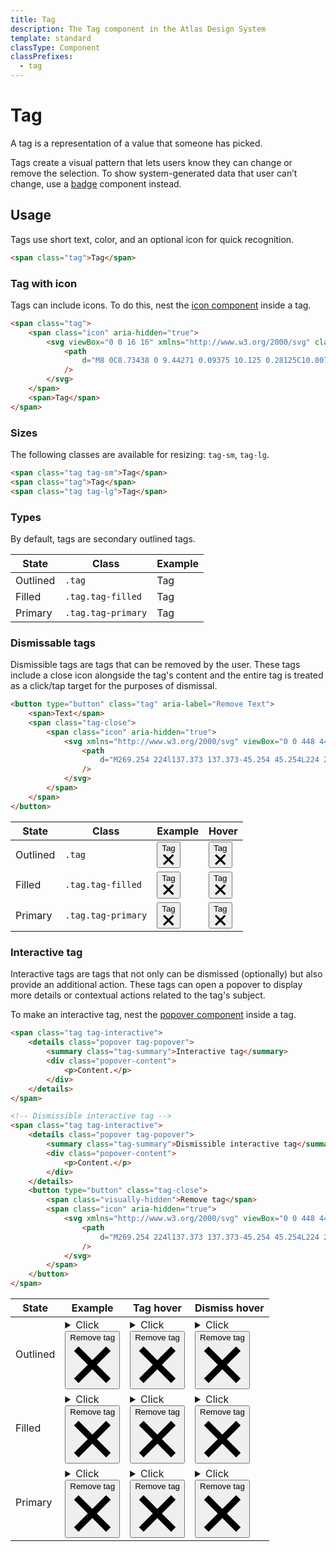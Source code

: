 ```yaml
---
title: Tag
description: The Tag component in the Atlas Design System
template: standard
classType: Component
classPrefixes:
  - tag
---
```


# Tag

A tag is a representation of a value that someone has picked.

Tags create a visual pattern that lets users know they can change or remove the selection. To show system-generated data that user can’t change, use a [badge](./badge.md) component instead.

## Usage

Tags use short text, color, and an optional icon for quick recognition.

```html
<span class="tag">Tag</span>
```

### Tag with icon

Tags can include icons. To do this, nest the [icon component](./icon.md) inside a tag.

```html
<span class="tag">
	<span class="icon" aria-hidden="true">
		<svg viewBox="0 0 16 16" xmlns="http://www.w3.org/2000/svg" class="fill-current-color">
			<path
				d="M8 0C8.73438 0 9.44271 0.09375 10.125 0.28125C10.8073 0.46875 11.4427 0.739583 12.0312 1.09375C12.6198 1.44792 13.1589 1.86458 13.6484 2.34375C14.138 2.82292 14.5573 3.36198 14.9062 3.96094C15.2552 4.5599 15.5234 5.19792 15.7109 5.875C15.8984 6.55208 15.9948 7.26042 16 8C16 8.73438 15.9062 9.44271 15.7188 10.125C15.5312 10.8073 15.2604 11.4427 14.9062 12.0312C14.5521 12.6198 14.1354 13.1589 13.6562 13.6484C13.1771 14.138 12.638 14.5573 12.0391 14.9062C11.4401 15.2552 10.8021 15.5234 10.125 15.7109C9.44792 15.8984 8.73958 15.9948 8 16C7.26562 16 6.55729 15.9062 5.875 15.7188C5.19271 15.5312 4.55729 15.2604 3.96875 14.9062C3.38021 14.5521 2.84115 14.1354 2.35156 13.6562C1.86198 13.1771 1.44271 12.638 1.09375 12.0391C0.744792 11.4401 0.476562 10.8021 0.289062 10.125C0.101562 9.44792 0.00520833 8.73958 0 8C0 7.26562 0.09375 6.55729 0.28125 5.875C0.46875 5.19271 0.739583 4.55729 1.09375 3.96875C1.44792 3.38021 1.86458 2.84115 2.34375 2.35156C2.82292 1.86198 3.36198 1.44271 3.96094 1.09375C4.5599 0.744792 5.19792 0.476562 5.875 0.289062C6.55208 0.101562 7.26042 0.00520833 8 0ZM9 12V10H7V12H9ZM9 9V4H7V9H9Z"
			/>
		</svg>
	</span>
	<span>Tag</span>
</span>
```

### Sizes

The following classes are available for resizing: `tag-sm`, `tag-lg`.

```html
<span class="tag tag-sm">Tag</span>
<span class="tag">Tag</span>
<span class="tag tag-lg">Tag</span>
```

### Types

By default, tags are secondary outlined tags.

| State    | Class              | Example                                  |
| -------- | ------------------ | ---------------------------------------- |
| Outlined | `.tag`             | <span class="tag">Tag</span>             |
| Filled   | `.tag.tag-filled`  | <span class="tag tag-filled">Tag</span>  |
| Primary  | `.tag.tag-primary` | <span class="tag tag-primary">Tag</span> |

### Dismissable tags

Dismissible tags are tags that can be removed by the user. These tags include a close icon alongside the tag's content and the entire tag is treated as a click/tap target for the purposes of dismissal.

```html
<button type="button" class="tag" aria-label="Remove Text">
	<span>Text</span>
	<span class="tag-close">
		<span class="icon" aria-hidden="true">
			<svg xmlns="http://www.w3.org/2000/svg" viewBox="0 0 448 448" class="fill-current-color">
				<path
					d="M269.254 224l137.373 137.373-45.254 45.254L224 269.254 86.627 406.627l-45.255-45.254L178.746 224 41.373 86.627l45.255-45.255L224 178.746 361.373 41.373l45.254 45.255L269.254 224z"
				/>
			</svg>
		</span>
	</span>
</button>
```

| State    | Class              | Example                                                                                                                                                                                                                                                                                                                                                                                                                                          | Hover                                                                                                                                                                                                                                                                                                                                                                                                                                                       |
| -------- | ------------------ | ------------------------------------------------------------------------------------------------------------------------------------------------------------------------------------------------------------------------------------------------------------------------------------------------------------------------------------------------------------------------------------------------------------------------------------------------ | ----------------------------------------------------------------------------------------------------------------------------------------------------------------------------------------------------------------------------------------------------------------------------------------------------------------------------------------------------------------------------------------------------------------------------------------------------------- |
| Outlined | `.tag`             | <button type="button" class="tag"><span>Tag</span><span class="tag-close"><span class="icon" aria-hidden="true"><svg xmlns="http://www.w3.org/2000/svg" viewBox="0 0 448 448" class="fill-current-color"><path d="M269.254 224l137.373 137.373-45.254 45.254L224 269.254 86.627 406.627l-45.255-45.254L178.746 224 41.373 86.627l45.255-45.255L224 178.746 361.373 41.373l45.254 45.255L269.254 224z"/></svg></span></span></button>             | <button type="button" class="tag is-hovered"><span>Tag</span><span class="tag-close"><span class="icon" aria-hidden="true"><svg xmlns="http://www.w3.org/2000/svg" viewBox="0 0 448 448" class="fill-current-color"><path d="M269.254 224l137.373 137.373-45.254 45.254L224 269.254 86.627 406.627l-45.255-45.254L178.746 224 41.373 86.627l45.255-45.255L224 178.746 361.373 41.373l45.254 45.255L269.254 224z"/></svg></span></span></button>             |
| Filled   | `.tag.tag-filled`  | <button type="button" class="tag tag-filled"><span>Tag</span><span class="tag-close"><span class="icon" aria-hidden="true"><svg xmlns="http://www.w3.org/2000/svg" viewBox="0 0 448 448" class="fill-current-color"><path d="M269.254 224l137.373 137.373-45.254 45.254L224 269.254 86.627 406.627l-45.255-45.254L178.746 224 41.373 86.627l45.255-45.255L224 178.746 361.373 41.373l45.254 45.255L269.254 224z"/></svg></span></span></button>  | <button type="button" class="tag tag-filled is-hovered"><span>Tag</span><span class="tag-close"><span class="icon" aria-hidden="true"><svg xmlns="http://www.w3.org/2000/svg" viewBox="0 0 448 448" class="fill-current-color"><path d="M269.254 224l137.373 137.373-45.254 45.254L224 269.254 86.627 406.627l-45.255-45.254L178.746 224 41.373 86.627l45.255-45.255L224 178.746 361.373 41.373l45.254 45.255L269.254 224z"/></svg></span></span></button>  |
| Primary  | `.tag.tag-primary` | <button type="button" class="tag tag-primary"><span>Tag</span><span class="tag-close"><span class="icon" aria-hidden="true"><svg xmlns="http://www.w3.org/2000/svg" viewBox="0 0 448 448" class="fill-current-color"><path d="M269.254 224l137.373 137.373-45.254 45.254L224 269.254 86.627 406.627l-45.255-45.254L178.746 224 41.373 86.627l45.255-45.255L224 178.746 361.373 41.373l45.254 45.255L269.254 224z"/></svg></span></span></button> | <button type="button" class="tag tag-primary is-hovered"><span>Tag</span><span class="tag-close"><span class="icon" aria-hidden="true"><svg xmlns="http://www.w3.org/2000/svg" viewBox="0 0 448 448" class="fill-current-color"><path d="M269.254 224l137.373 137.373-45.254 45.254L224 269.254 86.627 406.627l-45.255-45.254L178.746 224 41.373 86.627l45.255-45.255L224 178.746 361.373 41.373l45.254 45.255L269.254 224z"/></svg></span></span></button> |

### Interactive tag

Interactive tags are tags that not only can be dismissed (optionally) but also provide an additional action. These tags can open a popover to display more details or contextual actions related to the tag's subject.

To make an interactive tag, nest the [popover component](./popover.md) inside a tag.

```html
<span class="tag tag-interactive">
	<details class="popover tag-popover">
		<summary class="tag-summary">Interactive tag</summary>
		<div class="popover-content">
			<p>Content.</p>
		</div>
	</details>
</span>

<!-- Dismissible interactive tag -->
<span class="tag tag-interactive">
	<details class="popover tag-popover">
		<summary class="tag-summary">Dismissible interactive tag</summary>
		<div class="popover-content">
			<p>Content.</p>
		</div>
	</details>
	<button type="button" class="tag-close">
		<span class="visually-hidden">Remove tag</span>
		<span class="icon" aria-hidden="true">
			<svg xmlns="http://www.w3.org/2000/svg" viewBox="0 0 448 448" class="fill-current-color">
				<path
					d="M269.254 224l137.373 137.373-45.254 45.254L224 269.254 86.627 406.627l-45.255-45.254L178.746 224 41.373 86.627l45.255-45.255L224 178.746 361.373 41.373l45.254 45.255L269.254 224z"
				/>
			</svg>
		</span>
	</button>
</span>
```

<table class="table margin-top-md margin-bottom-xl">
	<thead>
		<tr>
			<th>State</th>
			<th>Example</th>
			<th>Tag hover</th>
			<th>Dismiss hover</th>
		</tr>
	</thead>
	<tbody>
		<tr>
			<td>Outlined</td>
			<td>
				<span class="tag tag-interactive"><details class="popover tag-popover"><summary class="tag-summary">Click</summary><div class="popover-content"><p class="margin-top-none">Content.</p></div></details><button type="button" class="tag-close"><span class="visually-hidden">Remove tag</span><span class="icon" aria-hidden="true"><svg xmlns="http://www.w3.org/2000/svg" viewBox="0 0 448 448" class="fill-current-color"><path d="M269.254 224l137.373 137.373-45.254 45.254L224 269.254 86.627 406.627l-45.255-45.254L178.746 224 41.373 86.627l45.255-45.255L224 178.746 361.373 41.373l45.254 45.255L269.254 224z"></path></svg></span></button></span>
			</td>
			<td>
				<span class="tag tag-interactive"><details class="popover tag-popover"><summary class="tag-summary is-hovered">Click</summary><div class="popover-content"><p class="margin-top-none">Content.</p></div></details><button type="button" class="tag-close"><span class="visually-hidden">Remove tag</span><span class="icon" aria-hidden="true"><svg xmlns="http://www.w3.org/2000/svg" viewBox="0 0 448 448" class="fill-current-color"><path d="M269.254 224l137.373 137.373-45.254 45.254L224 269.254 86.627 406.627l-45.255-45.254L178.746 224 41.373 86.627l45.255-45.255L224 178.746 361.373 41.373l45.254 45.255L269.254 224z"></path></svg></span></button></span>
			</td>
			<td>
				<span class="tag tag-interactive"><details class="popover popover-right tag-popover"><summary class="tag-summary">Click</summary><div class="popover-content"><p class="margin-top-none">Content.</p></div></details><button type="button" class="tag-close is-hovered"><span class="visually-hidden">Remove tag</span><span class="icon" aria-hidden="true"><svg xmlns="http://www.w3.org/2000/svg" viewBox="0 0 448 448" class="fill-current-color"><path d="M269.254 224l137.373 137.373-45.254 45.254L224 269.254 86.627 406.627l-45.255-45.254L178.746 224 41.373 86.627l45.255-45.255L224 178.746 361.373 41.373l45.254 45.255L269.254 224z"></path></svg></span></button></span>
			</td>
		</tr>
		<tr>
			<td>Filled</td>
			<td>
				<span class="tag tag-filled tag-interactive"><details class="popover tag-popover"><summary class="tag-summary">Click</summary><div class="popover-content"><p class="margin-top-none">Content.</p></div></details><button type="button" class="tag-close"><span class="visually-hidden">Remove tag</span><span class="icon" aria-hidden="true"><svg xmlns="http://www.w3.org/2000/svg" viewBox="0 0 448 448" class="fill-current-color"><path d="M269.254 224l137.373 137.373-45.254 45.254L224 269.254 86.627 406.627l-45.255-45.254L178.746 224 41.373 86.627l45.255-45.255L224 178.746 361.373 41.373l45.254 45.255L269.254 224z"></path></svg></span></button></span>
			</td>
			<td>
				<span class="tag tag-filled tag-interactive"><details class="popover tag-popover"><summary class="tag-summary is-hovered">Click</summary><div class="popover-content"><p class="margin-top-none">Content.</p></div></details><button type="button" class="tag-close"><span class="visually-hidden">Remove tag</span><span class="icon" aria-hidden="true"><svg xmlns="http://www.w3.org/2000/svg" viewBox="0 0 448 448" class="fill-current-color"><path d="M269.254 224l137.373 137.373-45.254 45.254L224 269.254 86.627 406.627l-45.255-45.254L178.746 224 41.373 86.627l45.255-45.255L224 178.746 361.373 41.373l45.254 45.255L269.254 224z"></path></svg></span></button></span>
			</td>
			<td>
				<span class="tag tag-filled tag-interactive"><details class="popover popover-right tag-popover"><summary class="tag-summary">Click</summary><div class="popover-content"><p class="margin-top-none">Content.</p></div></details><button type="button" class="tag-close is-hovered"><span class="visually-hidden">Remove tag</span><span class="icon" aria-hidden="true"><svg xmlns="http://www.w3.org/2000/svg" viewBox="0 0 448 448" class="fill-current-color"><path d="M269.254 224l137.373 137.373-45.254 45.254L224 269.254 86.627 406.627l-45.255-45.254L178.746 224 41.373 86.627l45.255-45.255L224 178.746 361.373 41.373l45.254 45.255L269.254 224z"></path></svg></span></button></span>
			</td>
		</tr>
		<tr>
			<td>Primary</td>
			<td>
				<span class="tag tag-primary tag-interactive"><details class="popover tag-popover"><summary class="tag-summary">Click</summary><div class="popover-content"><p class="margin-top-none">Content.</p></div></details><button type="button" class="tag-close"><span class="visually-hidden">Remove tag</span><span class="icon" aria-hidden="true"><svg xmlns="http://www.w3.org/2000/svg" viewBox="0 0 448 448" class="fill-current-color"><path d="M269.254 224l137.373 137.373-45.254 45.254L224 269.254 86.627 406.627l-45.255-45.254L178.746 224 41.373 86.627l45.255-45.255L224 178.746 361.373 41.373l45.254 45.255L269.254 224z"></path></svg></span></button></span>
			</td>
			<td>
				<span class="tag tag-primary tag-interactive"><details class="popover tag-popover"><summary class="tag-summary is-hovered">Click</summary><div class="popover-content"><p class="margin-top-none">Content.</p></div></details><button type="button" class="tag-close"><span class="visually-hidden">Remove tag</span><span class="icon" aria-hidden="true"><svg xmlns="http://www.w3.org/2000/svg" viewBox="0 0 448 448" class="fill-current-color"><path d="M269.254 224l137.373 137.373-45.254 45.254L224 269.254 86.627 406.627l-45.255-45.254L178.746 224 41.373 86.627l45.255-45.255L224 178.746 361.373 41.373l45.254 45.255L269.254 224z"></path></svg></span></button></span>
			</td>
			<td>
				<span class="tag tag-primary tag-interactive"><details class="popover popover-right tag-popover"><summary class="tag-summary">Click</summary><div class="popover-content"><p class="margin-top-none">Content.</p></div></details><button type="button" class="tag-close is-hovered"><span class="visually-hidden">Remove tag</span><span class="icon" aria-hidden="true"><svg xmlns="http://www.w3.org/2000/svg" viewBox="0 0 448 448" class="fill-current-color"><path d="M269.254 224l137.373 137.373-45.254 45.254L224 269.254 86.627 406.627l-45.255-45.254L178.746 224 41.373 86.627l45.255-45.255L224 178.746 361.373 41.373l45.254 45.255L269.254 224z"></path></svg></span></button></span>
			</td>
		</tr>
	</tbody>
</table>

